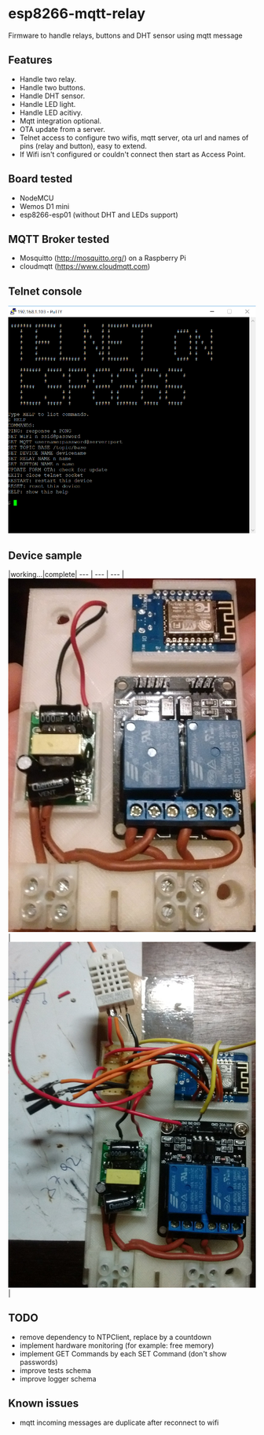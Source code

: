 # esp8266-mqtt-relay
Firmware to handle relays, buttons and DHT sensor using mqtt message

## Features
* Handle two relay.
* Handle two buttons.
* Handle DHT sensor.
* Handle LED light.
* Handle LED acitivy.
* Mqtt integration optional.
* OTA update from a server.
* Telnet access to configure two wifis, mqtt server, ota url and names of pins (relay and button), easy to extend.
* If Wifi isn't configured or couldn't connect then start as Access Point.

## Board tested
* NodeMCU
* Wemos D1 mini
* esp8266-esp01 (without DHT and LEDs support)

## MQTT Broker tested
* Mosquitto (http://mosquitto.org/) on a Raspberry Pi
* cloudmqtt (https://www.cloudmqtt.com)

## Telnet console
![Telnet console](https://github.com/nelopauselli/esp8266-mqtt-relay/raw/master/doc/telnet-screenshot.png  "")

## Device sample
|working...|complete|
--- | --- | ---
|![Device](https://github.com/nelopauselli/esp8266-mqtt-relay/raw/master/doc/device-1.jpg  "") | ![Device](https://github.com/nelopauselli/esp8266-mqtt-relay/raw/master/doc/device-2.jpg  "") |


## TODO
* remove dependency to NTPClient, replace by a countdown
* implement hardware monitoring (for example: free memory)
* implement GET Commands by each SET Command (don't show passwords)
* improve tests schema
* improve logger schema

## Known issues
* mqtt incoming messages are duplicate after reconnect to wifi